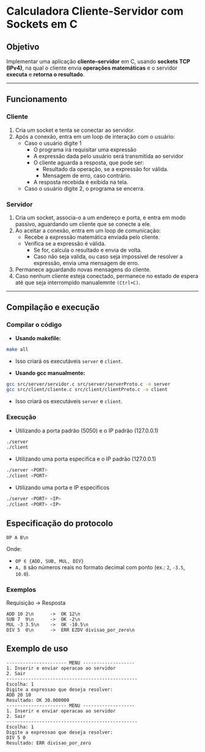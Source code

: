 # Calculadora Cliente-Servidor com Sockets em C

## Objetivo
Implementar uma aplicação **cliente–servidor** em C, usando **sockets TCP (IPv4)**, na qual o cliente envia **operações matemáticas** e o servidor **executa** e **retorna o resultado**.<br>

---
## Funcionamento
### Cliente
1. Cria um socket e tenta se conectar ao servidor.
2. Após a conexão, entra em um loop de interação com o usuário:
    - Caso o usuário digite 1
        - O programa irá requisitar uma expressão
        - A expressão dada pelo usuário será transmitida ao servidor
        - O cliente aguarda a resposta, que pode ser:
            - Resultado da operação, se a expressão for válida.
            - Mensagem de erro, caso contrário. 
        - A resposta recebida é exibida na tela.
    - Caso o usuário digite 2, o programa se encerra.
### Servidor
1. Cria um socket, associa-o a um endereço e porta, e entra em modo passivo, aguardando um cliente que se conecte a ele.
2. Ao aceitar a conexão, entra em um loop de comunicação:
    - Recebe a expressão matemática enviada pelo cliente.
    - Verifica se a expressão é válida.
        - Se for, calcula o resultado e envia de volta.
        - Caso não seja valida, ou caso seja impossivel de resolver a expressão, envia uma mensagem de erro.
3. Permanece aguardando novas mensagens do cliente.
4. Caso nenhum cliente esteja conectado, permanece no estado de espera até que seja interrompido manualemnte `(Ctrl+C)`.
---
## Compilação e execução
### Compilar o código
- **Usando makefile:** 
```bash 
make all
```
- Isso criará os executáveis `server` e `client`.

- **Usando gcc manualmente:**
``` bash
gcc src/server/servidor.c src/server/serverProto.c -o server
gcc src/client/cliente.c src/client/clientProto.c -o client
```
- Isso criará os executáveis `server` e `client`.

### Execução
- Utilizando a porta padrão (5050) e o IP padrão (127.0.0.1)
``` bash
./server
./client
```
- Utilizando uma porta especifica e o IP padrão (127.0.0.1)
``` bash
./server <PORT>
./client <PORT>
```
- Utilizando uma porta e IP especificos
```bash
./server <PORT> <IP>
./client <PORT> <IP>
```

## Especificação do protocolo
```
OP A B\n
```
Onde:
- `OP ∈ {ADD, SUB, MUL, DIV}`
- `A, B` são números reais no formato decimal com ponto (ex.: `2`, `-3.5`, `10.0`).

### Exemplos
Requisição → Resposta
```
ADD 10 2\n      ->  OK 12\n
SUB 7  9\n      ->  OK -2\n
MUL -3 3.5\n    ->  OK -10.5\n
DIV 5  0\n      ->  ERR EZDV divisao_por_zero\n
```

## Exemplo de uso
```
---------------------- MENU -------------------
1. Inserir e enviar operacao ao servidor
2. Sair
------------------------------------------------
Escolha: 1
Digite a expressao que deseja resolver:
ADD 20 10
Resultado: OK 30.000000
---------------------- MENU -------------------
1. Inserir e enviar operacao ao servidor
2. Sair
------------------------------------------------
Escolha: 1
Digite a expressao que deseja resolver:
DIV 5 0
Resultado: ERR divisao_por_zero
```